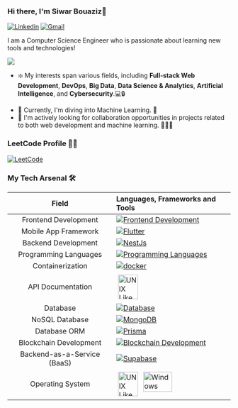 ### Hi there, I'm Siwar Bouaziz👋
[![Linkedin](https://img.shields.io/badge/-siwar.bouaziz-blue?style=flat&logo=Linkedin&logoColor=white)](https://www.linkedin.com/in/siwar-bouaziz/) [![Gmail](https://img.shields.io/badge/-siwar.bouaziz-c14438?style=flat&logo=Gmail&logoColor=white)](mailto:siwar.bouaziz@ensi-uma.tn
) 

I am a Computer Science Engineer who is passionate about learning new tools and technologies!



<a href="https://github.com/DenverCoder1/readme-typing-svg">
<img src="https://readme-typing-svg.herokuapp.com?lines=Computer+Science+Engineering+Student;Full+Stack+Developer;DevOps+Engineer;Data+Science+and+Artificial+Intelligence+enthusiast&center=false&width=500&height=50">
</a>

* :sparkle: My interests span various fields, including **Full-stack Web Development**, **DevOps**, **Big Data**, **Data Science & Analytics**, **Artificial Intelligence**, and **Cybersecurity**.💻🔒
- 🚀 Currently, I'm diving into Machine Learning. 🧠
- 🤝 I'm actively looking for collaboration opportunities in projects related to both web development and machine learning. 🤖👩‍💻
### LeetCode Profile 👨‍💻

[![LeetCode](https://img.shields.io/badge/LeetCode-Siwar_Bouaziz-ff69b4?style=for-the-badge&logo=leetcode&logoColor=white)](https://leetcode.com/sywarba/)

### My Tech Arsenal 🛠️

Field | Languages, Frameworks and Tools
:---: | :---
Frontend Development | [![Frontend Development](https://skillicons.dev/icons?i=vue,react)](https://skillicons.dev)
Mobile App Framework | [![Flutter](https://skillicons.dev/icons?i=flutter)](https://skillicons.dev)
Backend Development |  [![NestJs](https://skillicons.dev/icons?i=nestjs)](https://skillicons.dev)
Programming Languages | [![Programming Languages](https://skillicons.dev/icons?i=py,java,js,c,cpp)](https://skillicons.dev)
Containerization | [![docker](https://skillicons.dev/icons?i=docker)](https://skillicons.dev)
API Documentation | <img src="https://th.bing.com/th/id/OIP.lLk42nYLkpFntb9OO7W9mAHaHm?pid=ImgDet&rs=1" alt="UNIX Like Systems" width="45" height="55"  style="vertical-align:top; margin:4px"> 
Database |  [![Database](https://skillicons.dev/icons?i=mysql,postgres)](https://skillicons.dev)
NoSQL Database | [![MongoDB](https://skillicons.dev/icons?i=mongodb)](https://skillicons.dev)
Database ORM | [![Prisma](https://skillicons.dev/icons?i=prisma)](https://skillicons.dev)
Blockchain Development | [![Blockchain Development](https://skillicons.dev/icons?i=solidity)](https://skillicons.dev)
Backend-as-a-Service (BaaS) | [![Supabase](https://skillicons.dev/icons?i=supabase)](https://skillicons.dev)
Operating System | <img src="https://upload.wikimedia.org/wikipedia/commons/thumb/3/35/Tux.svg/640px-Tux.svg.png" alt="UNIX Like Systems" width="45" height="55"  style="vertical-align:top; margin:4px"> <img src="https://blogs.windows.com/wp-content/uploads/prod/2020/08/windows-logo-social.png" alt="Windows" width="65" height="45"  style="vertical-align:top; margin:4px">
